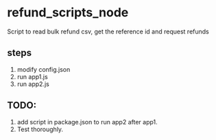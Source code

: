 # refund_scripts_node

Script to read bulk refund csv, get the reference id and request refunds

## steps

1. modify config.json
2. run app1.js
3. run app2.js

## TODO:

1. add script in package.json to run app2 after app1.
2. Test thoroughly.
